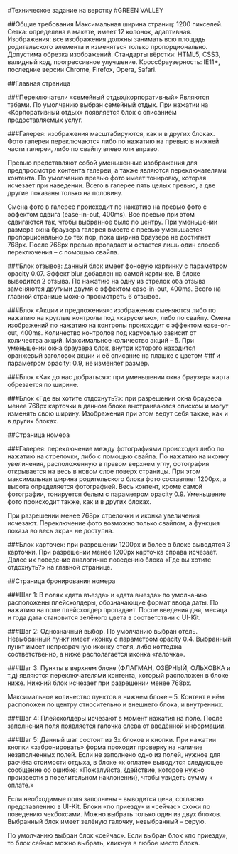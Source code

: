 #Техническое задание на верстку
#GREEN VALLEY


##Общие требования
Максимальная ширина страниц: 1200 пикселей.
Сетка: определена в макете, имеет 12 колонок, адаптивная.
Изображения: все изображения должны занимать всю площадь родительского элемента и изменяться только пропорционально. Допустима обрезка изображений.
Стандарты вёрстки: HTML5, CSS3, валидный код, прогрессивное улучшение.
Кроссбраузерность: IE11+, последние версии Chrome, Firefox, Opera, Safari.


##Главная страница


###Переключатели «семейный отдых/корпоративный»
Являются табами. По умолчанию выбран семейный отдых. При нажатии на «Корпоративный отдых» появляется блок с описанием предоставляемых услуг.


###Галерея:
изображения масштабируются, как и в других блоках. Фото галереи переключаются либо по нажатию на превью в нижней части галереи, либо по свайпу влево или вправо.

Превью представляют собой уменьшенные изображения для предпросмотра контента галереи, а также являются переключателями контента. По умолчанию превью фото имеет тонировку, которая исчезает при наведении. Всего в галерее пять целых превью, а две другие показаны только на половину.

Смена фото в галерее происходит по нажатию на превью фото с эффектом сдвига (ease-in-out, 400ms). Все превью при этом сдвигаются так, чтобы выбранное было по центру.
При уменьшении размера окна браузера галерея вместе с превью уменьшается пропорционально до тех пор, пока ширина браузера не достигнет 768px. После 768px превью пропадает и остается лишь один способ переключения – с помощью свайпа.


###Блок отзывов:
данный блок имеет фоновую картинку с параметром opacity 0.07. Эффект blur добавлен на самой картинке. В блоке выводится 2 отзыва. По нажатию на одну из стрелок оба отзыва заменяются другими двумя с эффектом ease-in-out, 400ms. Всего на главной странице можно просмотреть 6 отзывов.


###Блок «Акции и предложения»:
изображения сменяются либо по нажатию на круглые контролы под «каруселью», либо по свайпу. Смена изображений по нажатию на контролы происходит с эффектом ease-on-out, 400ms. Количество контролов под каруселью зависит от количества акций. Максимальное количество акций – 5. При уменьшении окна браузера блок, внутри которого находится оранжевый заголовок акции и её описание на плашке с цветом #fff и параметром opacity: 0.9, не изменяет размер.


###Блок «Как до нас добраться»:
при уменьшении окна браузера карта обрезается по ширине.


###Блок «Где вы хотите отдохнуть?»:
при разрешении окна браузера менее 768px карточки в данном блоке выстраиваются списком и могут изменять свою ширину. Изображения при этом ведут себя также, как и в других блоках.


##Страница номера


###Галерея:
переключение между фотографиями происходит либо по нажатию на стрелочки, либо с помощью свайпа. По нажатию на иконку увеличения, расположенную в правом верхнем углу, фотография открывается на весь в новом слое поверх страницы. При этом максимальная ширина родительского блока фото составляет 1200px, а высота определяется фотографией. Весь контент, кроме самой фотографии,  тонируется белым с параметром opacity 0.9. Уменьшение фото происходит также, как и в других блоках.

При разрешении менее 768px стрелочки и иконка увеличения исчезают. Переключение фото возможно только свайпом, а функция показа во весь экран не доступна.


###Блок карточек:
при разрешении 1200px и более в блоке выводятся 3 карточки. При разрешении менее 1200px карточка справа исчезает. Далее их поведение аналогично поведению блока «Где вы хотите отдохнуть?» на главной странице.


##Страница бронирования номера


###Шаг 1:
В полях «дата въезда» и «дата выезда» по умолчанию расположены плейсхолдеры, обозначающие формат ввода даты. По нажатию на поле плейсхолдер пропадает. После введения дня, месяца и года дата становится зелёного цвета в соответствии с UI-Kit.


###Шаг 2:
Однозначный выбор. По умолчанию выбран отель. Невыбранный пункт имеет иконку с параметром opacity 0.4. Выбранный пункт имеет непрозрачную иконку отеля, либо коттеджа соответственно, а ниже располагается иконка «галочка».


###Шаг 3:
Пункты в верхнем блоке (ФЛАГМАН, ОЗЁРНЫЙ, ОЛЬХОВКА и т.д) являются переключателями контента, который расположен в блоке ниже. Нижний блок исчезает при разрешении менее 768px.

Максимальное количество пунктов в нижнем блоке – 5. Контент в нём расположен по центру относительно и внешнего блока, и внутренних.


###Шаг 4:
Плейсхолдеры исчезают в момент нажатия на поле. После заполнения поля появляется галочка слева от введённой информации.


###Шаг 5:
Данный шаг состоит из 3х блоков и кнопки. При нажатии кнопки «забронировать» форма проходит проверку на наличие незаполненных полей. Если не заполнено одно из полей, нужное для расчёта стоимости отдыха, в блоке «к оплате» выводится следующее сообщение об ошибке: «Пожалуйста, {действие, которое нужно произвести в повелительном наклонении}, чтобы увидеть сумму к оплате.»

Если необходимые поля заполнены – выводится цена, согласно представлению в UI-Kit.
Блоки «по приезду» и «сейчас» схожи по поведению чекбоксами. Можно выбрать только один из двух блоков. Выбранный блок имеет зелёную галочку, невыбранный – серую.

По умолчанию выбран блок «сейчас». Если выбран блок «по приезду», то блок сейчас можно выбрать, кликнув в любое место блока.

